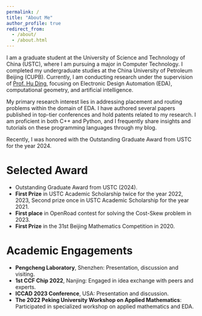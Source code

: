 ```yaml
---
permalink: /
title: "About Me"
author_profile: true
redirect_from: 
  - /about/
  - /about.html
---
```


I am a graduate student at the University of Science and Technology of China (USTC), where I am pursuing a major in Computer Technology. I completed my undergraduate studies at the China University of Petroleum Beijing (CUPB). Currently, I am conducting research under the supervision of [Prof. Hu Ding](https://hu-ding.github.io/), focusing on Electronic Design Automation (EDA), computational geometry, and artificial intelligence.

My primary research interest lies in addressing placement and routing problems within the domain of EDA. I have authored several papers published in top-tier conferences and hold patents related to my research. I am proficient in both C++ and Python, and I frequently share insights and tutorials on these programming languages through my blog.

Recently, I was honored with the Outstanding Graduate Award from USTC for the year 2024.

Selected Award
======
- Outstanding Graduate Award from USTC (2024).
- **First Prize** in USTC Academic Scholarship twice for the year 2022, 2023, Second prize once in USTC Academic Scholarship for the year 2021.
- **First place** in OpenRoad contest for solving the Cost-Skew problem in 2023.
- **First Prize** in the 31st Beijing Mathematics Competition in 2020.

Academic Engagements
======
- **Pengcheng Laboratory**, Shenzhen: Presentation, discussion and visiting.
- **1st CCF Chip 2022**, Nanjing: Engaged in idea exchange with peers and experts.
- **ICCAD 2023 Conference**, USA: Presentation and discussion.
- **The 2022 Peking University Workshop on Applied Mathematics**: Participated in specialized workshop on applied mathematics and EDA.
